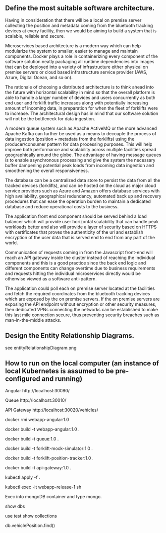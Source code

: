 ## Define the most suitable software architecture.

Having in consideration that there will be a local on premise server collecting
the position and metadata coming from the bluetooth tracking devices at every facility,
then we would be aiming to build a system that is scalable, reliable and secure.

Microservices based architecture is a modern way which can help modularize the system to smaller,
easier to manage and maintain components. Docker plays a role in containerizing every
component of the software solution neatly packaging all runtime dependencies into images that can 
be deployed into a variety of infrastructure either physical on premise servers or cloud based
infrastructure service provider (AWS, Azure, Digital Ocean, and so on).

The rationale of choosing a distributed architecture is to think ahead into the future with
horizontal scalability in mind so that the overall platform is able to handle
a larger number of devices and users concurrently as both end user and forklift traffic increases
along with potentially increasing amount of incoming data, in preparation for when the fleet
of forklifts were to increase. The architectural design has in mind that our software solution
will not be the bottleneck for data ingestion.

A modern queue system such as Apache ActiveMQ or the more advanced Apache Kafka can further be used as 
a means to decouple the process of data ingestion (position + metadata from the forklifts) using 
the producer/consumer pattern for data processing purposes. This will help improve both performance 
and scalability across multiple facilities spread geographically around the globe. The advantage
of having message queues is to enable asynchronous processing and give the system the necessary
buffer dampening potential peak loads from incoming data ingestion and smoothening the overall
responsiveness.

The database can be a centralized data store to persist the data from all the tracked devices 
(forklifts), and can be hosted on the cloud as major cloud service providers such as Azure 
and Amazon offers database services with high availability, geographical redundancy, automated
back up and recovery procedures that can ease the operation burden to maintain a dedicated database
and reduce operational costs to the business.

The application front end component should be served behind a load balancer which will provide user
horizontal scalability that can handle peak workloads better and also will provide a layer of
security based on HTTPS with certificates that proves the authenticity of the url and establish
encryption of the user data that is served end to end from any part of the world.

Communication of requests coming in from the Javascript front-end will reach an API gateway inside
the cluster instead of reaching the individual components and this is a good practice since the back end
logic and different components can change overtime due to business requirements and requests hitting
the individual microservices directly would be otherwise viewed as a software anti-pattern.

The application could poll each on premise server located at the facilities and fetch the required
coordinates from the bluetooth tracking devices which are exposed by the on premise servers. If the 
on premise servers are exposing the API endpoint without encryption or other security measures, then
dedicated VPNs connecting the networks can be established to make this last mile connection secure,
thus preventing security breaches such as man-in-the-middle attacks.

## Design the Entity Relationship Diagrams.

see entityRelationshipDiagram.png

## How to run on the local computer (an instance of local Kubernetes is assumed to be pre-configured and running)

Angular
http://localhost:30080/

Queue
http://localhost:30010/

API Gateway
http://localhost:30020/vehicles/


docker rmi webapp-angular:1.0

docker build -t webapp-angular:1.0 .

docker build -t queue:1.0 .

docker build -t forklift-mock-simulator:1.0 .

docker build -t forklift-position-tracker:1.0 .

docker build -t api-gateway:1.0 .

kubectl apply -f .

kubectl exec -it webapp-release-1 sh


Exec into mongoDB container and type mongo.

show dbs

use test
show collections

db.vehiclePosition.find()
